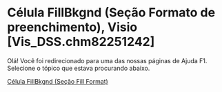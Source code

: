 
# Célula FillBkgnd (Seção Formato de preenchimento), Visio [Vis_DSS.chm82251242]

Olá! Você foi redirecionado para uma das nossas páginas de Ajuda F1. Selecione o tópico que estava procurando abaixo.

[Célula FillBkgnd (Seção Fill Format)](http://msdn.microsoft.com/library/603d698f-a025-538c-8767-18e7716a9a5f%28Office.15%29.aspx)
